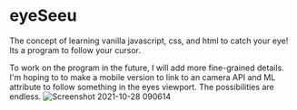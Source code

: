 # eyeSeeu

The concept of learning vanilla javascript, css, and html to catch your eye!
Its a program to follow your cursor. 

To work on the program  in the future, I will add more fine-grained details. I'm hoping to to make a mobile version to link to an camera API and ML attribute to follow something in the eyes viewport. The possibilities are endless. 
![Screenshot 2021-10-28 090614](https://user-images.githubusercontent.com/78777206/139272466-dafefcde-38c7-40f1-8cad-263601e6f6f5.png)
